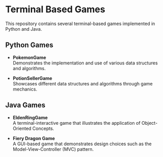 # Terminal Based Games

This repository contains several terminal-based games implemented in Python and Java.

## Python Games

- **PokemonGame**  
  Demonstrates the implementation and use of various data structures and algorithms.

- **PotionSellerGame**  
  Showcases different data structures and algorithms through game mechanics.

## Java Games

- **EldenRingGame**  
  A terminal-interactive game that illustrates the application of Object-Oriented Concepts.

- **Fiery Dragon Game**  
  A GUI-based game that demonstrates design choices such as the Model-View-Controller (MVC) pattern.
